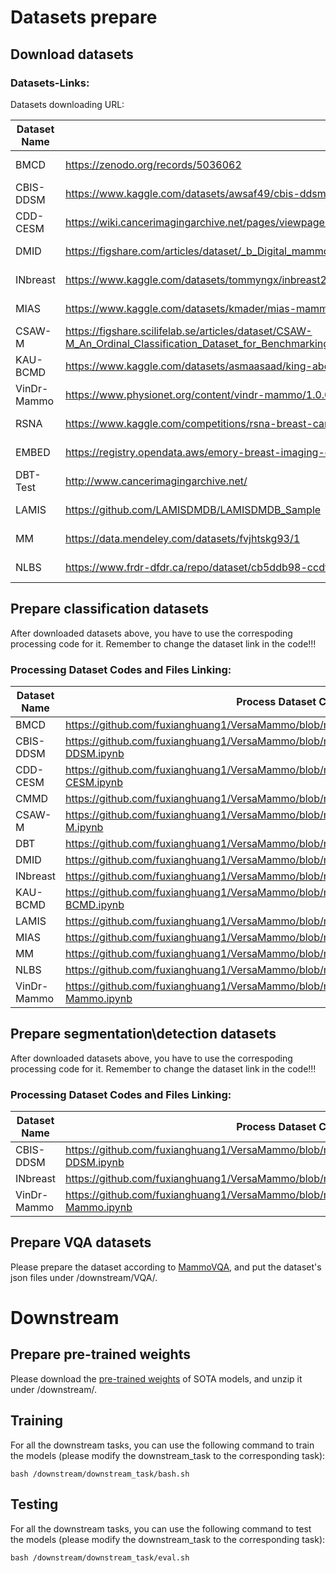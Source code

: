 # Datasets prepare

## Download datasets
### Datasets-Links:
Datasets downloading URL:
    
| Dataset Name | Link | Access |
|-----|---------------|--------|
| BMCD | https://zenodo.org/records/5036062 | Open Access |
| CBIS-DDSM | https://www.kaggle.com/datasets/awsaf49/cbis-ddsm-breast-cancer-image-dataset | Open Access |
| CDD-CESM | https://wiki.cancerimagingarchive.net/pages/viewpage.action?pageId=109379611#109379611bcab02c187174a288dbcbf95d26179e8 | Open Access |
| DMID | https://figshare.com/articles/dataset/_b_Digital_mammography_Dataset_for_Breast_Cancer_Diagnosis_Research_DMID_b_DMID_rar/24522883 | Open Access |
| INbreast | https://www.kaggle.com/datasets/tommyngx/inbreast2012 | Open Access |
| MIAS | https://www.kaggle.com/datasets/kmader/mias-mammography | Open Access |
| CSAW-M | https://figshare.scilifelab.se/articles/dataset/CSAW-M_An_Ordinal_Classification_Dataset_for_Benchmarking_Mammographic_Masking_of_Cancer/14687271 | Credentialed Access |
| KAU-BCMD | https://www.kaggle.com/datasets/asmaasaad/king-abdulaziz-university-mammogram-dataset?select=Birad5 | Open Access |
| VinDr-Mammo | https://www.physionet.org/content/vindr-mammo/1.0.0/ | Credentialed Access |
| RSNA | https://www.kaggle.com/competitions/rsna-breast-cancer-detection/data | Open Access |
| EMBED | https://registry.opendata.aws/emory-breast-imaging-dataset-embed/ | Credentialed Access |
| DBT-Test | http://www.cancerimagingarchive.net/ | Open Access |
| LAMIS | https://github.com/LAMISDMDB/LAMISDMDB_Sample | Credentialed Access |
| MM | https://data.mendeley.com/datasets/fvjhtskg93/1 | Open Access |
| NLBS | https://www.frdr-dfdr.ca/repo/dataset/cb5ddb98-ccdf-455c-886c-c9750a8c34c2 | Open Access |

## Prepare classification datasets
After downloaded datasets above, you have to use the correspoding processing code for it. Remember to change the dataset link in the code!!!

### Processing Dataset Codes and Files Linking:

| Dataset Name | Process Dataset Code |
|--------------|----------------------|
| BMCD | https://github.com/fuxianghuang1/VersaMammo/blob/main/datapre/preprocess/BMCD.ipynb |
| CBIS-DDSM | https://github.com/fuxianghuang1/VersaMammo/blob/main/datapre/preprocess/CBIS-DDSM.ipynb |
| CDD-CESM | https://github.com/fuxianghuang1/VersaMammo/blob/main/datapre/preprocess/CDD-CESM.ipynb |
| CMMD | https://github.com/fuxianghuang1/VersaMammo/blob/main/datapre/preprocess/CMMD.ipynb |
| CSAW-M | https://github.com/fuxianghuang1/VersaMammo/blob/main/datapre/preprocess/CSAW-M.ipynb |
| DBT | https://github.com/fuxianghuang1/VersaMammo/blob/main/datapre/preprocess/DBT.ipynb |
| DMID | https://github.com/fuxianghuang1/VersaMammo/blob/main/datapre/preprocess/DMID.ipynb |
| INbreast | https://github.com/fuxianghuang1/VersaMammo/blob/main/datapre/preprocess/INbreast.ipynb |
| KAU-BCMD | https://github.com/fuxianghuang1/VersaMammo/blob/main/datapre/preprocess/KAU-BCMD.ipynb |
| LAMIS | https://github.com/fuxianghuang1/VersaMammo/blob/main/datapre/preprocess/LAMIS.ipynb |
| MIAS | https://github.com/fuxianghuang1/VersaMammo/blob/main/datapre/preprocess/MIAS.ipynb |
| MM | https://github.com/fuxianghuang1/VersaMammo/blob/main/datapre/preprocess/MM.ipynb |
| NLBS | https://github.com/fuxianghuang1/VersaMammo/blob/main/datapre/preprocess/NLBS.ipynb |
| VinDr-Mammo | https://github.com/fuxianghuang1/VersaMammo/blob/main/datapre/preprocess/VinDr-Mammo.ipynb |

## Prepare segmentation\detection datasets
After downloaded datasets above, you have to use the correspoding processing code for it. Remember to change the dataset link in the code!!!

### Processing Dataset Codes and Files Linking:

| Dataset Name | Process Dataset Code |
|--------------|----------------------|
| CBIS-DDSM | https://github.com/fuxianghuang1/VersaMammo/blob/main/datapre/preprocess/CBIS-DDSM.ipynb |
| INbreast | https://github.com/fuxianghuang1/VersaMammo/blob/main/datapre/preprocess/INbreast.ipynb |
| VinDr-Mammo | https://github.com/fuxianghuang1/VersaMammo/blob/main/datapre/preprocess/VinDr-Mammo.ipynb |

## Prepare VQA datasets
Please prepare the dataset according to [MammoVQA](https://github.com/PiggyJerry/MammoVQA), and put the dataset's json files under /downstream/VQA/.

# Downstream

## Prepare pre-trained weights
Please download the [pre-trained weights]([https://drive.google.com/file/d/1d5bN3C4OKq2O3HrqcjPhjgowSD3FLQyC/view?usp=sharing](https://drive.google.com/file/d/1i56URYmSrmY2o6yBqooVKYaWF6UadQ7F/view?usp=sharing)) of SOTA models, and unzip it under /downstream/.

## Training
For all the downstream tasks, you can use the following command to train the models (please modify the downstream_task to the corresponding task):
```shell
bash /downstream/downstream_task/bash.sh
```

## Testing
For all the downstream tasks, you can use the following command to test the models (please modify the downstream_task to the corresponding task):
```shell
bash /downstream/downstream_task/eval.sh
```

